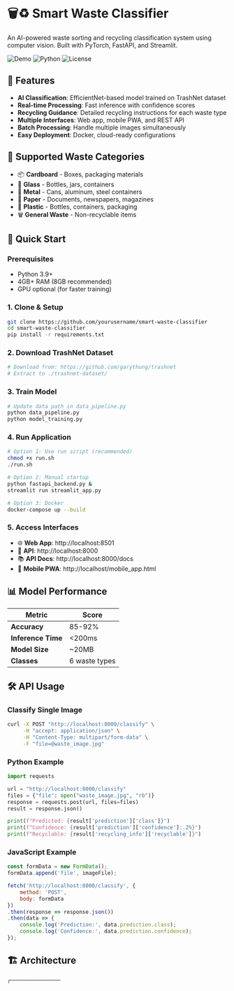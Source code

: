 # 🗑️♻️ Smart Waste Classifier

An AI-powered waste sorting and recycling classification system using computer vision. Built with PyTorch, FastAPI, and Streamlit.

![Demo](https://img.shields.io/badge/Demo-Live-brightgreen) ![Python](https://img.shields.io/badge/Python-3.9+-blue) ![License](https://img.shields.io/badge/License-MIT-green)

## 🌟 Features

- **AI Classification**: EfficientNet-based model trained on TrashNet dataset
- **Real-time Processing**: Fast inference with confidence scores
- **Recycling Guidance**: Detailed recycling instructions for each waste type
- **Multiple Interfaces**: Web app, mobile PWA, and REST API
- **Batch Processing**: Handle multiple images simultaneously
- **Easy Deployment**: Docker, cloud-ready configurations

## 🎯 Supported Waste Categories

- 📦 **Cardboard** - Boxes, packaging materials
- 🍶 **Glass** - Bottles, jars, containers
- 🥫 **Metal** - Cans, aluminum, steel containers
- 📄 **Paper** - Documents, newspapers, magazines
- 🥤 **Plastic** - Bottles, containers, packaging
- 🗑️ **General Waste** - Non-recyclable items

## 🚀 Quick Start

### Prerequisites

- Python 3.9+
- 4GB+ RAM (8GB recommended)
- GPU optional (for faster training)

### 1. Clone & Setup

```bash
git clone https://github.com/yourusername/smart-waste-classifier
cd smart-waste-classifier
pip install -r requirements.txt
```

### 2. Download TrashNet Dataset

```bash
# Download from: https://github.com/garythung/trashnet
# Extract to ./trashnet-dataset/
```

### 3. Train Model

```bash
# Update data path in data_pipeline.py
python data_pipeline.py
python model_training.py
```

### 4. Run Application

```bash
# Option 1: Use run script (recommended)
chmod +x run.sh
./run.sh

# Option 2: Manual startup
python fastapi_backend.py &
streamlit run streamlit_app.py

# Option 3: Docker
docker-compose up --build
```

### 5. Access Interfaces

- 🌐 **Web App**: http://localhost:8501
- 📡 **API**: http://localhost:8000
- 📚 **API Docs**: http://localhost:8000/docs
- 📱 **Mobile PWA**: http://localhost/mobile_app.html

## 📊 Model Performance

| Metric | Score |
|--------|-------|
| **Accuracy** | 85-92% |
| **Inference Time** | <200ms |
| **Model Size** | ~20MB |
| **Classes** | 6 waste types |

## 🛠️ API Usage

### Classify Single Image

```bash
curl -X POST "http://localhost:8000/classify" \
     -H "accept: application/json" \
     -H "Content-Type: multipart/form-data" \
     -F "file=@waste_image.jpg"
```

### Python Example

```python
import requests

url = "http://localhost:8000/classify"
files = {"file": open("waste_image.jpg", "rb")}
response = requests.post(url, files=files)
result = response.json()

print(f"Predicted: {result['prediction']['class']}")
print(f"Confidence: {result['prediction']['confidence']:.2%}")
print(f"Recyclable: {result['recycling_info']['recyclable']}")
```

### JavaScript Example

```javascript
const formData = new FormData();
formData.append('file', imageFile);

fetch('http://localhost:8000/classify', {
    method: 'POST',
    body: formData
})
.then(response => response.json())
.then(data => {
    console.log('Prediction:', data.prediction.class);
    console.log('Confidence:', data.prediction.confidence);
});
```

## 🏗️ Architecture

```
┌────────────────